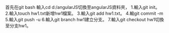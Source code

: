 首先在git bash 輸入cd d:/angularJS切換至angularJS資料夾，
1.輸入git init。
2.輸入touch hw1.txt新增hw1檔案。
3.輸入git add hw1.txt。
4.輸git commit -m 
5.輸入git push -u 
6.輸入git branch hw1建立分支。
7.輸入git checkout hw1切換至分支hw1。
